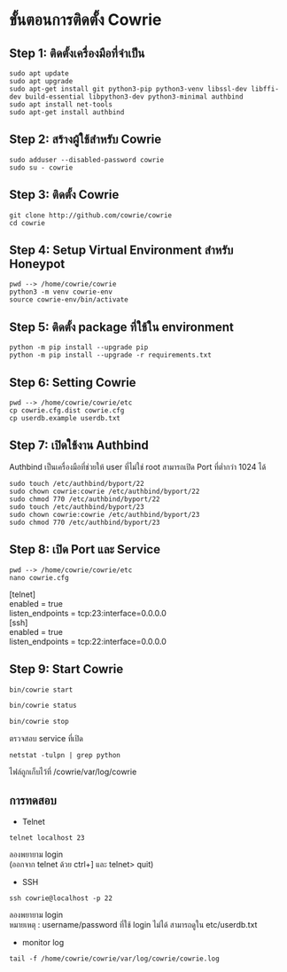 # ขั้นตอนการติดตั้ง Cowrie

## Step 1: ติดตั้งเครื่องมือที่จำเป็น
```
sudo apt update
sudo apt upgrade
sudo apt-get install git python3-pip python3-venv libssl-dev libffi-dev build-essential libpython3-dev python3-minimal authbind
sudo apt install net-tools
sudo apt-get install authbind
```

## Step 2: สร้างผู้ใช้สำหรับ Cowrie
```
sudo adduser --disabled-password cowrie
sudo su - cowrie
```

## Step 3: ติดตั้ง Cowrie
```
git clone http://github.com/cowrie/cowrie
cd cowrie
```

## Step 4: Setup Virtual Environment สำหรับ Honeypot
```
pwd --> /home/cowrie/cowrie
python3 -m venv cowrie-env
source cowrie-env/bin/activate
```

## Step 5: ติดตั้ง package ที่ใช้ใน environment
```
python -m pip install --upgrade pip
python -m pip install --upgrade -r requirements.txt
```

## Step 6: Setting Cowrie
```
pwd --> /home/cowrie/cowrie/etc
cp cowrie.cfg.dist cowrie.cfg
cp userdb.example userdb.txt
```

## Step 7: เปิดใช้งาน Authbind
Authbind เป็นเครื่องมือที่ช่วยให้ user ที่ไม่ใช่ root สามารถเปิด Port ที่ต่ำกว่า 1024 ได้
```
sudo touch /etc/authbind/byport/22
sudo chown cowrie:cowrie /etc/authbind/byport/22
sudo chmod 770 /etc/authbind/byport/22
sudo touch /etc/authbind/byport/23
sudo chown cowrie:cowrie /etc/authbind/byport/23
sudo chmod 770 /etc/authbind/byport/23
```

## Step 8: เปิด Port และ Service
```
pwd --> /home/cowrie/cowrie/etc
nano cowrie.cfg
```  
  [telnet]     
  enabled = true      
  listen_endpoints = tcp:23:interface=0.0.0.0    
  [ssh]      
  enabled = true     
  listen_endpoints = tcp:22:interface=0.0.0.0      
  

## Step 9: Start Cowrie
```bash
bin/cowrie start
```
```bash
bin/cowrie status
```
```bash
bin/cowrie stop
```
ตรวจสอบ service ที่เปิด
```
netstat -tulpn | grep python
```
ไฟล์ถูกเก็บไว้ที่ /cowrie/var/log/cowrie


## การทดสอบ
- Telnet
```
telnet localhost 23
```
ลองพยายาม login  
(ออกจาก telnet ด้วย ctrl+] และ telnet> quit)

- SSH
```
ssh cowrie@localhost -p 22
```
ลองพยายาม login  
หมายเหตุ : username/password ที่ใช้ login ไม่ได้ สามารถดูใน etc/userdb.txt

- monitor log
```
tail -f /home/cowrie/cowrie/var/log/cowrie/cowrie.log
```



